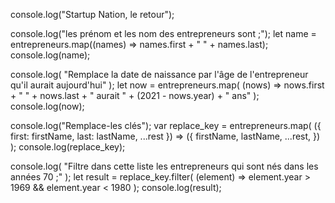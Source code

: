console.log("Startup Nation, le retour");

console.log("les prénom et les nom des entrepreneurs sont ;");
let name = entrepreneurs.map((names) => names.first + " " + names.last);
console.log(name);  

console.log(
  "Remplace la date de naissance par l'âge de l'entrepreneur qu'il aurait aujourd'hui"
);
let now = entrepreneurs.map(
  (nows) =>
    nows.first + " " + nows.last + " aurait " + (2021 - nows.year) + " ans"
);
console.log(now);

console.log("Remplace-les clés");
var replace_key = entrepreneurs.map(
  ({ first: firstName, last: lastName, ...rest }) => ({
    firstName,
    lastName,
    ...rest,
  })
);
console.log(replace_key);

console.log(
  "Filtre dans cette liste les entrepreneurs qui sont nés dans les années 70 ;"
);
let result = replace_key.filter(
  (element) => element.year > 1969 && element.year < 1980
);
console.log(result);